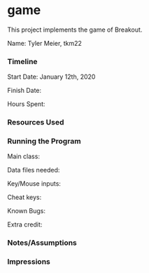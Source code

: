 game
====

This project implements the game of Breakout.

Name: Tyler Meier, tkm22

### Timeline

Start Date: January 12th, 2020

Finish Date: 

Hours Spent:

### Resources Used


### Running the Program

Main class:

Data files needed: 

Key/Mouse inputs:

Cheat keys:

Known Bugs:

Extra credit:


### Notes/Assumptions


### Impressions

